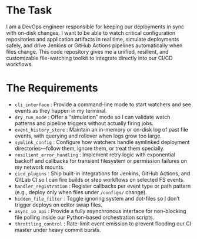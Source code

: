 # The Task

I am a DevOps engineer responsible for keeping our deployments in sync with on-disk changes. I want to be able to watch critical configuration repositories and application artifacts in real time, simulate deployments safely, and drive Jenkins or GitHub Actions pipelines automatically when files change. This code repository gives me a unified, resilient, and customizable file-watching toolkit to integrate directly into our CI/CD workflows.

# The Requirements

* `cli_interface` : Provide a command-line mode to start watchers and see events as they happen in my terminal.  
* `dry_run_mode` : Offer a “simulation” mode so I can validate watch patterns and pipeline triggers without actually firing jobs.  
* `event_history_store` : Maintain an in-memory or on-disk log of past file events, with querying and rollover when logs grow too large.  
* `symlink_config` : Configure how watchers handle symlinked deployment directories—follow them, ignore them, or treat them specially.  
* `resilient_error_handling` : Implement retry logic with exponential backoff and callbacks for transient filesystem or permission failures on my network mounts.  
* `cicd_plugins` : Ship built-in integrations for Jenkins, GitHub Actions, and GitLab CI so I can fire builds or step workflows on selected FS events.  
* `handler_registration` : Register callbacks per event type or path pattern (e.g., deploy only when files under `/configs/` change).  
* `hidden_file_filter` : Toggle ignoring system and dot-files so I don’t trigger deploys on editor swap files.  
* `async_io_api` : Provide a fully asynchronous interface for non-blocking file polling inside our Python-based orchestration scripts.  
* `throttling_control` : Rate-limit event emission to prevent flooding our CI master under heavy commit bursts.  
